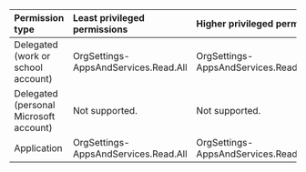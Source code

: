 |Permission type|Least privileged permissions|Higher privileged permissions|
|:---|:---|:---|
|Delegated (work or school account)|OrgSettings-AppsAndServices.Read.All|OrgSettings-AppsAndServices.ReadWrite.All|
|Delegated (personal Microsoft account)|Not supported.|Not supported.|
|Application|OrgSettings-AppsAndServices.Read.All|OrgSettings-AppsAndServices.ReadWrite.All|